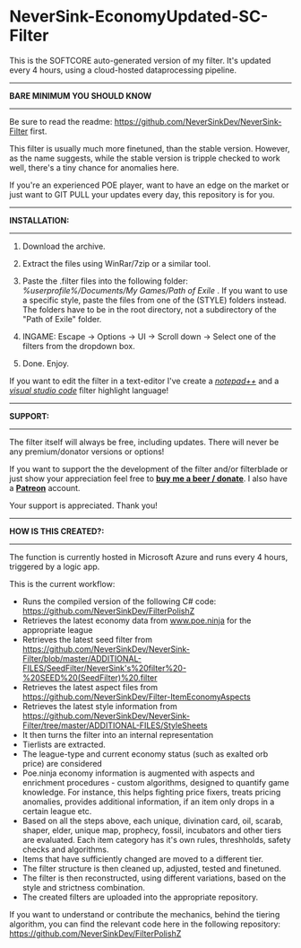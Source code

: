 # NeverSink-EconomyUpdated-SC-Filter

This is the SOFTCORE auto-generated version of my filter. It's updated every 4 hours, using a cloud-hosted dataprocessing pipeline.

--------------------------

**BARE MINIMUM YOU SHOULD KNOW**

--------------------------

Be sure to read the readme: https://github.com/NeverSinkDev/NeverSink-Filter first.

This filter is usually much more finetuned, than the stable version. However, as the name suggests, while the stable version is tripple checked to work well, there's a tiny chance for anomalies here.

If you're an experienced POE player, want to have an edge on the market or just want to GIT PULL your updates every day, this repository is for you.

--------------------------

**INSTALLATION:**

--------------------------

1) Download the archive.

2) Extract the files using WinRar/7zip or a similar tool.

3) Paste the .filter files into the following folder: *%userprofile%/Documents/My Games/Path of Exile* . If you want to use a specific style, paste the files from one of the (STYLE) folders instead. The folders have to be in the root directory, not a subdirectory of the "Path of Exile" folder.

4) INGAME: Escape -> Options -> UI -> Scroll down -> Select one of the filters from the dropdown box.

5) Done. Enjoy.

If you want to edit the filter in a text-editor I've create a *[notepad++](https://github.com/NeverSinkDev/NotepadPP-PoE-Filter-Markup-Language)* and a *[visual studio code](https://github.com/NeverSinkDev/VS-Code-PoE-Filter-Markup-Extension)* filter highlight language!

--------------------------

**SUPPORT:**

--------------------------

The filter itself will always be free, including updates. There will never be any premium/donator versions or options! 

If you want to support the the development of the filter and/or filterblade or just show your appreciation feel free to **[buy me a beer / donate](https://www.paypal.com/cgi-bin/webscr?cmd=_s-xclick&hosted_button_id=6J3S7PBNDQGY2)**. I also have a **[Patreon](https://www.patreon.com/user/overview?u=8230879)** account.

Your support is appreciated. Thank you!

--------------------------

**HOW IS THIS CREATED?:**

--------------------------

The function is currently hosted in Microsoft Azure and runs every 4 hours, triggered by a logic app. 

This is the current workflow:

- Runs the compiled version of the following C# code: https://github.com/NeverSinkDev/FilterPolishZ
- Retrieves the latest economy data from www.poe.ninja for the appropriate league
- Retrieves the latest seed filter from https://github.com/NeverSinkDev/NeverSink-Filter/blob/master/ADDITIONAL-FILES/SeedFilter/NeverSink's%20filter%20-%20SEED%20(SeedFilter)%20.filter
- Retrieves the latest aspect files from https://github.com/NeverSinkDev/Filter-ItemEconomyAspects
- Retrieves the latest style information from https://github.com/NeverSinkDev/NeverSink-Filter/tree/master/ADDITIONAL-FILES/StyleSheets
- It then turns the filter into an internal representation
- Tierlists are extracted.
- The league-type and current economy status (such as exalted orb price) are considered
- Poe.ninja economy information is augmented with aspects and enrichment procedures - custom algorithms, designed to quantify game knowledge. For instance, this helps fighting price fixers, treats pricing anomalies, provides additional information, if an item only drops in a certain league etc.
- Based on all the steps above, each unique, divination card, oil, scarab, shaper, elder, unique map, prophecy, fossil, incubators and other tiers are evaluated. Each item category has it's own rules, threshholds, safety checks and algorithms.
- Items that have sufficiently changed are moved to a different tier.
- The filter structure is then cleaned up, adjusted, tested and finetuned.
- The filter is then reconstructed, using different variations, based on the style and strictness combination.
- The created filters are uploaded into the appropriate repository.

If you want to understand or contribute the mechanics, behind the tiering algorithm, you can find the relevant code here in the following repository: https://github.com/NeverSinkDev/FilterPolishZ

